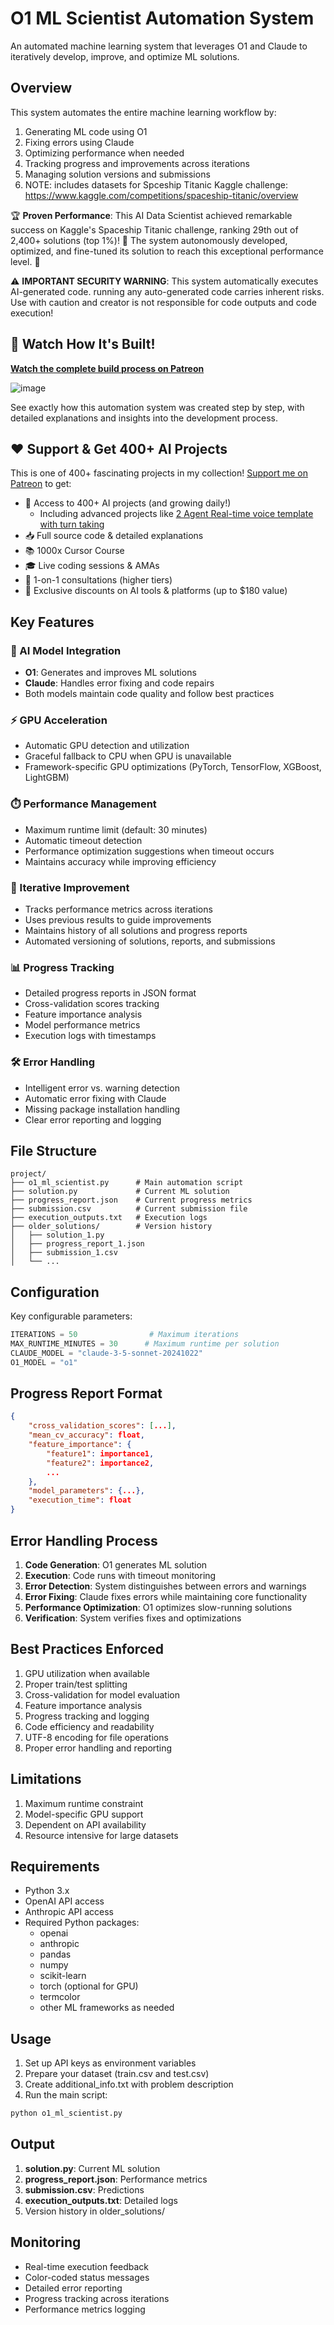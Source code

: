 # O1 ML Scientist Automation System

An automated machine learning system that leverages O1 and Claude to iteratively develop, improve, and optimize ML solutions.

## Overview

This system automates the entire machine learning workflow by:

1. Generating ML code using O1
2. Fixing errors using Claude
3. Optimizing performance when needed
4. Tracking progress and improvements across iterations
5. Managing solution versions and submissions
6. NOTE: includes datasets for Spceship Titanic Kaggle challenge: https://www.kaggle.com/competitions/spaceship-titanic/overview

🏆 **Proven Performance**: This AI Data Scientist achieved remarkable success on Kaggle's Spaceship Titanic challenge, ranking 29th out of 2,400+ solutions (top 1%)! 🚀 The system autonomously developed, optimized, and fine-tuned its solution to reach this exceptional performance level. 🌟

⚠️ **IMPORTANT SECURITY WARNING**: This system automatically executes AI-generated code. running any auto-generated code carries inherent risks. Use with caution and creator is not responsible for code outputs and code execution!

## 🎥 Watch How It's Built!

**[Watch the complete build process on Patreon](https://www.patreon.com/posts/how-to-build-o1-112197565?utm_medium=clipboard_copy&utm_source=copyLink&utm_campaign=postshare_creator&utm_content=join_link)**

![image](https://github.com/user-attachments/assets/05b8fe56-5cc8-4917-b8d2-257060a6f44b)


See exactly how this automation system was created step by step, with detailed explanations and insights into the development process.

## ❤️ Support & Get 400+ AI Projects

This is one of 400+ fascinating projects in my collection! [Support me on Patreon](https://www.patreon.com/c/echohive42/membership) to get:

- 🎯 Access to 400+ AI projects (and growing daily!)
  - Including advanced projects like [2 Agent Real-time voice template with turn taking](https://www.patreon.com/posts/2-agent-real-you-118330397)
- 📥 Full source code & detailed explanations
- 📚 1000x Cursor Course
- 🎓 Live coding sessions & AMAs
- 💬 1-on-1 consultations (higher tiers)
- 🎁 Exclusive discounts on AI tools & platforms (up to $180 value)

## Key Features

### 🤖 AI Model Integration

- **O1**: Generates and improves ML solutions
- **Claude**: Handles error fixing and code repairs
- Both models maintain code quality and follow best practices

### ⚡ GPU Acceleration

- Automatic GPU detection and utilization
- Graceful fallback to CPU when GPU is unavailable
- Framework-specific GPU optimizations (PyTorch, TensorFlow, XGBoost, LightGBM)

### ⏱️ Performance Management

- Maximum runtime limit (default: 30 minutes)
- Automatic timeout detection
- Performance optimization suggestions when timeout occurs
- Maintains accuracy while improving efficiency

### 🔄 Iterative Improvement

- Tracks performance metrics across iterations
- Uses previous results to guide improvements
- Maintains history of all solutions and progress reports
- Automated versioning of solutions, reports, and submissions

### 📊 Progress Tracking

- Detailed progress reports in JSON format
- Cross-validation scores tracking
- Feature importance analysis
- Model performance metrics
- Execution logs with timestamps

### 🛠️ Error Handling

- Intelligent error vs. warning detection
- Automatic error fixing with Claude
- Missing package installation handling
- Clear error reporting and logging

## File Structure

```
project/
├── o1_ml_scientist.py      # Main automation script
├── solution.py             # Current ML solution
├── progress_report.json    # Current progress metrics
├── submission.csv          # Current submission file
├── execution_outputs.txt   # Execution logs
├── older_solutions/        # Version history
│   ├── solution_1.py
│   ├── progress_report_1.json
│   ├── submission_1.csv
│   └── ...
```

## Configuration

Key configurable parameters:

```python
ITERATIONS = 50                # Maximum iterations
MAX_RUNTIME_MINUTES = 30      # Maximum runtime per solution
CLAUDE_MODEL = "claude-3-5-sonnet-20241022"
O1_MODEL = "o1"
```

## Progress Report Format

```json
{
    "cross_validation_scores": [...],
    "mean_cv_accuracy": float,
    "feature_importance": {
        "feature1": importance1,
        "feature2": importance2,
        ...
    },
    "model_parameters": {...},
    "execution_time": float
}
```

## Error Handling Process

1. **Code Generation**: O1 generates ML solution
2. **Execution**: Code runs with timeout monitoring
3. **Error Detection**: System distinguishes between errors and warnings
4. **Error Fixing**: Claude fixes errors while maintaining core functionality
5. **Performance Optimization**: O1 optimizes slow-running solutions
6. **Verification**: System verifies fixes and optimizations

## Best Practices Enforced

1. GPU utilization when available
2. Proper train/test splitting
3. Cross-validation for model evaluation
4. Feature importance analysis
5. Progress tracking and logging
6. Code efficiency and readability
7. UTF-8 encoding for file operations
8. Proper error handling and reporting

## Limitations

1. Maximum runtime constraint
2. Model-specific GPU support
3. Dependent on API availability
4. Resource intensive for large datasets

## Requirements

- Python 3.x
- OpenAI API access
- Anthropic API access
- Required Python packages:
  - openai
  - anthropic
  - pandas
  - numpy
  - scikit-learn
  - torch (optional for GPU)
  - termcolor
  - other ML frameworks as needed

## Usage

1. Set up API keys as environment variables
2. Prepare your dataset (train.csv and test.csv)
3. Create additional_info.txt with problem description
4. Run the main script:

```bash
python o1_ml_scientist.py
```

## Output

1. **solution.py**: Current ML solution
2. **progress_report.json**: Performance metrics
3. **submission.csv**: Predictions
4. **execution_outputs.txt**: Detailed logs
5. Version history in older_solutions/

## Monitoring

- Real-time execution feedback
- Color-coded status messages
- Detailed error reporting
- Progress tracking across iterations
- Performance metrics logging
